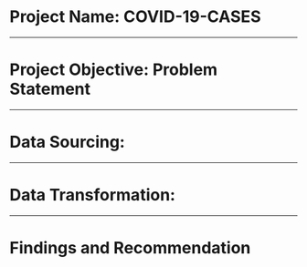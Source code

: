 # Project Name: COVID-19-CASES

---
# Project Objective: Problem Statement



----
# Data Sourcing:



----
# Data Transformation:



----
# Findings and Recommendation


